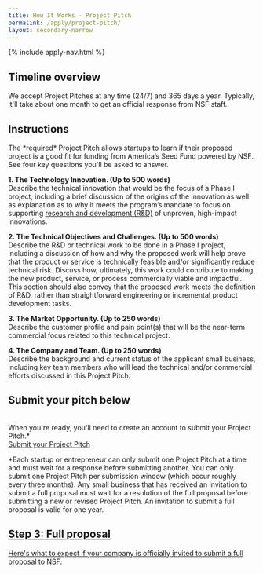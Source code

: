 ```yaml
---
title: How It Works - Project Pitch
permalink: /apply/project-pitch/
layout: secondary-narrow
---
```

{% include apply-nav.html %}
<section class="usa-section full-bleed-bg">
  <h2>Timeline overview</h2>
  <p>We accept Project Pitches at any time (24/7) and 365 days a year. Typically, it'll take about one month to get an official response from NSF staff.</p>
</section>

<div markdown="0">
  <h2>Instructions</h2>
  <p>The *required* Project Pitch allows startups to learn if their proposed project is a good fit for funding from America’s Seed Fund powered by NSF. See four key questions you'll be asked to answer.</p>
  <p><b>1. The Technology Innovation. (Up to 500 words)</b>
    <br>Describe the technical innovation that would be the focus of a Phase I project, including a brief discussion
    of the origins of the innovation as well as explanation as to why it meets the program’s mandate to focus on
    supporting <a href="{{ site.baseurl }}/research-and-development/">research and development (R&amp;D)</a> of
    unproven, high-impact innovations.
  </p>
  <p><b>2. The Technical Objectives and Challenges. (Up to 500 words)</b>
    <br>Describe the R&amp;D or technical work to be done in a Phase I project, including a discussion of how and why
    the proposed work will help prove that the product or service is technically feasible and/or significantly reduce
    technical risk. Discuss how, ultimately, this work could contribute to making the new product, service, or process
    commercially viable and impactful. This section should also convey that the proposed work meets the definition of
    R&amp;D, rather than straightforward engineering or incremental product development tasks.
  </p>
  <p><b>3. The Market Opportunity. (Up to 250 words)</b>
    <br>Describe the customer profile and pain point(s) that will be the near-term commercial focus related to this
    technical project.
  </p>
  <p><b>4. The Company and Team. (Up to 250 words)</b>
    <br>Describe the background and current status of the applicant small business, including key team members who
    will lead the technical and/or commercial efforts discussed in this Project Pitch.
  </p>
  <p><b><h2>Submit your pitch below</h2></b></p>
  <br> When you're ready, you'll need to create an account to submit your Project Pitch.*</br>
  <a class="usa-button usa-button-secondary" href="https://nsfiip.force.com/sbir/s/login/" target="_blank">
    Submit your Project Pitch
  </a>
  <p class="text-small">*Each startup or entrepreneur can only submit one Project Pitch at a time and must wait for a response before submitting another. You can only submit one Project Pitch per submission window (which occur roughly every three months). Any small business that has received an invitation to submit a full proposal must wait for a resolution of the full proposal before submitting a new or revised Project Pitch. An invitation to submit a full proposal is valid for one year.</p>
</div>

<section class="usa-section full-bleed-bg">
  <div class="step-banner">
    <a class="step-banner__content" href="{{ site.baseurl }}/apply/full-proposal/">
      <h2>Step 3: Full proposal</h2>
      <p>Here's what to expect if your company is officially invited to submit a full proposal to NSF. 
      </p>
    </a>
  </div>
</section>
